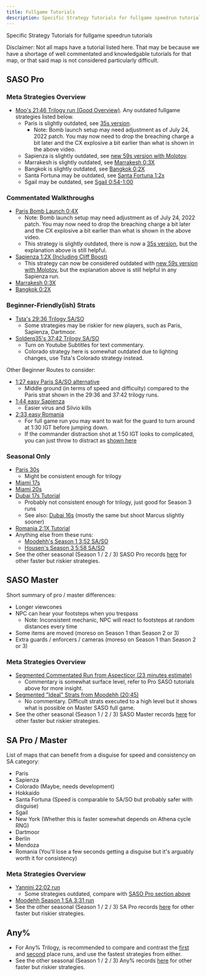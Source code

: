 ```yaml
---
title: Fullgame Tutorials
description: Specific Strategy Tutorials for fullgame speedrun tutorials
---
```


Specific Strategy Tutorials for fullgame speedrun tutorials

Disclaimer: Not all maps have a tutorial listed here. That may be because we have a shortage of well commentated and knowledgable tutorials for that map, or that said map is not considered particularly difficult.

## SASO Pro

### Meta Strategies Overview
* [Moo's 21:46 Trilogy run (Good Overview)](https://www.youtube.com/watch?v=a7rvM9sJXes). Any outdated fullgame strategies listed below.
	* Paris is slightly outdated, see [35s version](https://youtu.be/10LNYNs5TkE).
		* Note: Bomb launch setup may need adjustment as of July 24, 2022 patch. You may now need to drop the breaching charge a bit later and the CX explosive a bit earlier than what is shown in the above video.
	* Sapienza is slightly outdated, see [new 59s version with Molotov](https://youtu.be/L48_cPcfAyo).
	* Marrakesh is slightly outdated, see [Marrakesh 0:3X](https://youtu.be/wqpDMdvhoAU)
	* Bangkok is slightly outdated, see [Bangkok 0:2X](https://youtu.be/DfEQBmea1_0)
	* Santa Fortuna may be outdated, see [Santa Fortuna 1:2x](https://youtu.be/sUHJbv5ebNA?t=931)
	* Sgail may be outdated, see [Sgail 0:54-1:00](https://youtu.be/yMkjtXXBf9Q)


### Commentated Walkthroughs
* [Paris Bomb Launch 0:4X](https://youtu.be/4zrEvV_nwGI)
	* Note: Bomb launch setup may need adjustment as of July 24, 2022 patch. You may now need to drop the breaching charge a bit later and the CX explosive a bit earlier than what is shown in the above video.
	* This strategy is slightly outdated, there is now a [35s version](https://youtu.be/10LNYNs5TkE), but the explanation above is still helpful.
* [Sapienza 1:2X (Including Cliff Boost)](https://youtu.be/BqgSfJlBoGU)
	* This strategy can now be considered outdated with [new 59s version with Molotov](https://youtu.be/L48_cPcfAyo), but the explanation above is still helpful in any Sapienza run.
* [Marrakesh 0:3X](https://youtu.be/wqpDMdvhoAU)
* [Bangkok 0:2X](https://youtu.be/DfEQBmea1_0)

### Beginner-Friendly(ish) Strats
* [Tsta's 29:36 Trilogy SA/SO](https://www.youtube.com/watch?v=vR9otQKNVAw)
	* Some strategies may be riskier for new players, such as Paris, Sapienza, Dartmoor.
* [Solderq35's 37:42 Trilogy SA/SO](https://youtu.be/jHzyLh_Gy8c)
	* Turn on Youtube Subtitles for text commentary.
	* Colorado strategy here is somewhat outdated due to lighting changes, use Tsta's Colorado strategy instead.
	
Other Beginner Routes to consider:
* [1:27 easy Paris SA/SO alternative](https://youtu.be/U4tb4vn5UbY)
	* Middle ground (in terms of speed and difficulty) compared to the Paris strat shown in the 29:36 and 37:42 trilogy runs. 
* [1:44 easy Sapienza](https://youtu.be/TUSgSfCZIe0)
	* Easier virus and Silvio kills
* [2:33 easy Romania](https://youtu.be/6m9DA8020e8)
	* For full game run you may want to wait for the guard to turn around at 1:30 IGT before jumping down.
	* If the commander distraction shot at 1:50 IGT looks to complicated, you can just throw to distract as [shown here](https://youtu.be/GMM85dJpTQ8?t=104)



### Seasonal Only
* [Paris 30s](https://youtu.be/zoZFALSCoLs?t=6)
	* Might be consistent enough for trilogy
* [Miami 17s](https://youtu.be/H1gRKLHN6k0)
* [Miami 20s](https://www.youtube.com/watch?v=zxa7gFswhxA)
* [Dubai 17s Tutorial](https://www.youtube.com/watch?v=7cmZn47I7sY)
	* Probably not consistent enough for trilogy, just good for Season 3 runs
	* See also: [Dubai 16s](https://youtu.be/MB029LdQci8?t=7) (mostly the same but shoot Marcus slightly sooner)
* [Romania 2:1X Tutorial](https://youtu.be/F0mYxJ0CE2s?t=154)
* Anything else from these runs: 
	* [Moodehh's Season 1 3:52 SA/SO](https://www.youtube.com/watch?v=zoZFALSCoLs)
	* [Housen's Season 3 5:58 SA/SO](https://youtu.be/MB029LdQci8)
* See the other seasonal (Season 1 / 2 / 3) SASO Pro records [here](https://www.speedrun.com/hitman_3/full_game) for other faster but riskier strategies.
	
	
## SASO Master
Short summary of pro / master differences:
* Longer viewcones
* NPC can hear your footsteps when you trespass
  * Note: Inconsistent mechanic, NPC will react to footsteps at random distances every time
* Some items are moved (moreso on Season 1 than Season 2 or 3)
* Extra guards / enforcers / cameras (moreso on Season 1 than Season 2 or 3)

### Meta Strategies Overview
* [Segmented Commentated Run from Aspecticor (23 minutes estimate)](https://www.youtube.com/watch?v=yA6mjuBUNfY)
  * Commentary is somewhat surface level, refer to Pro SASO tutorials above for more insight.
* [Segmented "Ideal" Strats from Moodehh (20:45)](https://www.youtube.com/watch?v=naftsNAnoxw)
  * No commentary. Difficult strats executed to a high level but it shows what is possible on Master SASO full game.
* See the other seasonal (Season 1 / 2 / 3) SASO Master records [here](https://www.speedrun.com/hitman_3/full_game) for other faster but riskier strategies.

## SA Pro / Master
List of maps that can benefit from a disguise for speed and consistency on SA category:
* Paris
* Sapienza
* Colorado (Maybe, needs development)
* Hokkaido
* Santa Fortuna (Speed is comparable to SA/SO but probably safer with disguise)
* Sgail
* New York (Whether this is faster somewhat depends on Athena cycle RNG)
* Dartmoor
* Berlin
* Mendoza
* Romania (You'll lose a few seconds getting a disguise but it's arguably worth it for consistency)

### Meta Strategies Overview
* [Yannini 22:02 run](https://youtu.be/DkgcftoZghA)
	* Some strategies outdated, compare with [SASO Pro section above](fullgame_tutorials#saso-pro)
* [Moodehh Season 1 SA 3:31 run](https://youtu.be/vy6sVpPhza8)
* See the other seasonal (Season 1 / 2 / 3) SA Pro records [here](https://www.speedrun.com/hitman_3/full_game) for other faster but riskier strategies.

## Any%
* For Any% Trilogy, is recommended to compare and contrast the [first](https://www.youtube.com/watch?v=SFkbE0_fr3c) and [second](https://www.youtube.com/watch?v=vsUziP-UqMc) place runs, and use the fastest strategies from either.
* See the other seasonal (Season 1 / 2 / 3) Any% records [here](https://www.speedrun.com/hitman_3/full_game) for other faster but riskier strategies.

